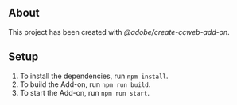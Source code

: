 ## About

This project has been created with _@adobe/create-ccweb-add-on_.

## Setup

1. To install the dependencies, run `npm install`.
2. To build the Add-on, run `npm run build`.
3. To start the Add-on, run `npm run start`.
